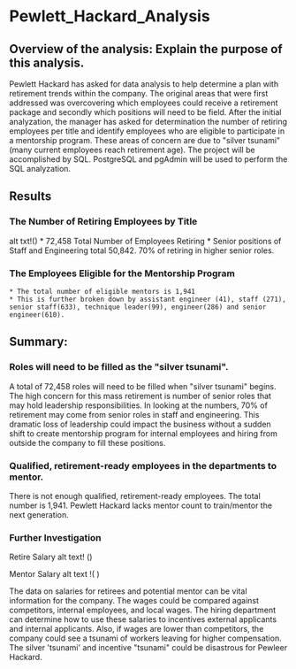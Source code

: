 # Pewlett_Hackard_Analysis

## Overview of the analysis: Explain the purpose of this analysis.
Pewlett Hackard has asked for data analysis to help determine a plan with retirement trends within the company.  The original areas that were first addressed was overcovering which employees could receive a retirement package and secondly which positions will need to be field. After the initial analyzation, the manager has asked for determination the number of retiring employees per title and identify employees who are eligible to participate in a mentorship program.  These areas of concern are due to "silver tsunami"(many current employees reach retirement age).  The project will be accomplished by SQL.  PostgreSQL and pgAdmin will be used to perform the SQL analyzation.  

## Results
### The Number of Retiring Employees by Title
alt txt!()
    *  72,458 Total Number of Employees Retiring
    *  Senior positions of Staff and Engineering total 50,842.  70% of retiring in higher senior roles.   
### The Employees Eligible for the Mentorship Program
    * The total number of eligible mentors is 1,941
    * This is further broken down by assistant engineer (41), staff (271), senior staff(633), technique leader(99), engineer(286) and senior engineer(610).   

## Summary: 

### Roles will need to be filled as the "silver tsunami".
A total of 72,458 roles will need to be filled when "silver tsunami" begins.  The high concern for this mass retirement is number of senior roles that may hold leadership responsibilities.  In looking at the numbers, 70% of retirement may come from senior roles in staff and engineering.  This dramatic loss of leadership could impact the business without a sudden shift to create mentorship program for internal employees and hiring from outside the company to fill these positions.  

### Qualified, retirement-ready employees in the departments to mentor.  

There is not enough qualified, retirement-ready employees.  The total number is 1,941.  Pewlett Hackard lacks mentor count to train/mentor the next generation.

### Further Investigation
Retire Salary
alt text! ()

Mentor Salary
alt text !( )

The data on salaries for retirees and potential mentor can be vital information for the company.  The wages could be compared against competitors, internal employees, and local wages.  The hiring department can determine how to use these salaries to incentives external applicants and internal applicants.  Also, if wages are lower than competitors, the company could see a tsunami of workers leaving for higher compensation.  The silver 'tsunami' and incentive "tsunami" could be disastrous for Pewleer Hackard.  
